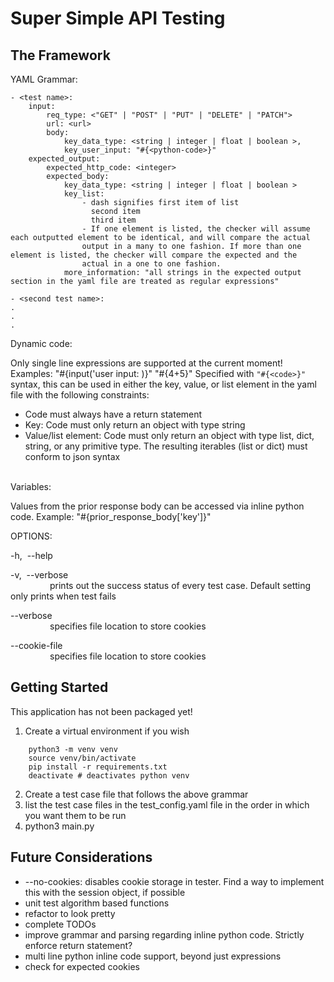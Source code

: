 # Super Simple API Testing

## The Framework
YAML Grammar:
```
- <test name>:
    input:
        req_type: <"GET" | "POST" | "PUT" | "DELETE" | "PATCH">
        url: <url>
        body:
            key_data_type: <string | integer | float | boolean >,
            key_user_input: "#{<python-code>}"
    expected_output:
        expected_http_code: <integer>
        expected_body:
            key_data_type: <string | integer | float | boolean >
            key_list: 
                - dash signifies first item of list
                  second item
                  third item
                - If one element is listed, the checker will assume each outputted element to be identical, and will compare the actual
                output in a many to one fashion. If more than one element is listed, the checker will compare the expected and the 
                actual in a one to one fashion. 
            more_information: "all strings in the expected output section in the yaml file are treated as regular expressions"

- <second test name>:
.
.
. 
```
Dynamic code: 

Only single line expressions are supported at the current moment! Examples: "#{input('user input: )}" "#{4+5}"
Specified with `"#{<code>}"` syntax, this can be used in either the key, value, or list element in the yaml file with the following constraints:
- Code must always have a return statement
- Key: Code must only return an object with type string
- Value/list element: Code must only return an object with type list, dict, string, or any primitive type. The resulting iterables (list or dict) must conform to json syntax
<br/><br/>

Variables:

Values from the prior response body can be accessed via inline python code. Example: "#{prior_response_body[\'key\']}"

OPTIONS:

-h,&nbsp; --help

-v,&nbsp; --verbose<br/> 
&nbsp; &nbsp; &nbsp; &nbsp; &nbsp; &nbsp; &nbsp; &nbsp; prints out the success status of every test case. Default setting only prints when test fails

--verbose<br/> 
&nbsp; &nbsp; &nbsp; &nbsp; &nbsp; &nbsp; &nbsp; &nbsp; specifies file location to store cookies

--cookie-file<br/> 
&nbsp; &nbsp; &nbsp; &nbsp; &nbsp; &nbsp; &nbsp; &nbsp; specifies file location to store cookies

## Getting Started
This application has not been packaged yet!

1. Create a virtual environment if you wish
```
    python3 -m venv venv
    source venv/bin/activate
    pip install -r requirements.txt
    deactivate # deactivates python venv
```
2. Create a test case file that follows the above grammar 
3. list the test case files in the test_config.yaml file in the order in which you want them to be run
4. python3 main.py 

## Future Considerations
- -\-no-cookies: disables cookie storage in tester. Find a way to implement this with the session object, if possible
- unit test algorithm based functions
- refactor to look pretty
- complete TODOs
- improve grammar and parsing regarding inline python code. Strictly enforce return statement?
- multi line python inline code support, beyond just expressions
- check for expected cookies

